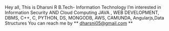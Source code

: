  Hey all, This is Dharsni R
 B.Tech- Information Technology
 I’m interested in Information Security AND Cloud Computing 
JAVA , WEB DEVELOPMENT, DBMS, C++, C, PYTHON, DS, MONGODB, AWS, CAMUNDA, Angularjs,Data Structures
You can reach me by ** dharsni05@gmail.com **
